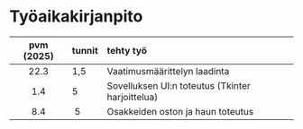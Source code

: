 # Työaikakirjanpito

| pvm (2025) | tunnit | tehty työ                                        |
| :--------: | :----- | :----------------------------------------------- |
|    22.3    | 1,5    | Vaatimusmäärittelyn laadinta                     |
|    1.4     | 5      | Sovelluksen UI:n toteutus (Tkinter harjoittelua) |
|    8.4     |  5     | Osakkeiden oston ja haun toteutus                |
